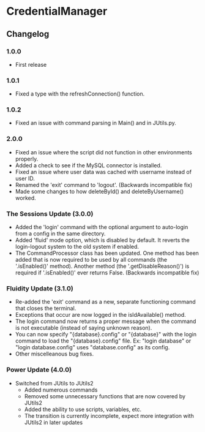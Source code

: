 # CredentialManager
## Changelog
### 1.0.0
- First release

### 1.0.1
- Fixed a type with the refreshConnection() function.

### 1.0.2
- Fixed an issue with command parsing in Main() and in JUtils.py.

### 2.0.0
- Fixed an issue where the script did not function in other environments properly.
- Added a check to see if the MySQL connector is installed.
- Fixed an issue where user data was cached with username instead of user ID.
- Renamed the 'exit' command to 'logout'. (Backwards incompatible fix)
- Made some changes to how deleteById() and deleteByUsername() worked.

### The Sessions Update (3.0.0)
- Added the 'login' command with the optional argument to auto-login from a config in the same directory.
- Added 'fluid' mode option, which is disabled by default. It reverts the login-logout system to the old system if enabled.
- The CommandProcessor class has been updated. One method has been added that is now required to be used by all commands (the '.isEnabled()' method). Another method (the '.getDisableReason()') is required if '.isEnabled()' ever returns False. (Backwards incompatible fix)

### Fluidity Update (3.1.0)
- Re-added the 'exit' command as a new, separate functioning command that closes the terminal.
- Exceptions that occur are now logged in the isIdAvailable() method.
- The login command now returns a proper message when the command is not executable (instead of saying unknown reason).
- You can now specify "{database}.config" or "{database}" with the login command to load the "{database}.config" file. Ex: "login database" or "login database.config" uses "database.config" as its config.
- Other miscelleanous bug fixes.

### Power Update (4.0.0)
- Switched from JUtils to JUtils2
    - Added numerous commands
    - Removed some unnecessary functions that are now covered by JUtils2
    - Added the ability to use scripts, variables, etc.
    - The transition is currently incomplete, expect more integration with JUtils2 in later updates
